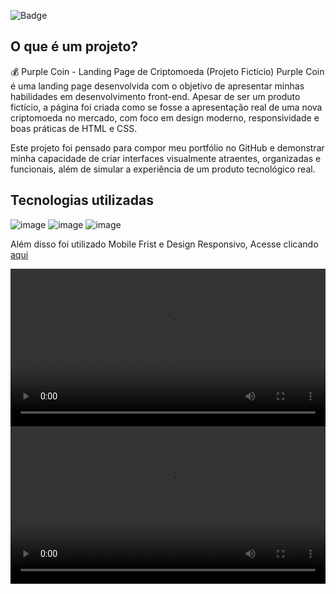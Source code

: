 ![Badge](https://img.shields.io/badge/Projeto-Autoral-purple)

<h2> O que é um projeto?</h1>

💰 Purple Coin - Landing Page de Criptomoeda (Projeto Fictício)
Purple Coin é uma landing page desenvolvida com o objetivo de apresentar minhas habilidades em desenvolvimento front-end. Apesar de ser um produto fictício, a página foi criada como se fosse a apresentação real de uma nova criptomoeda no mercado, com foco em design moderno, responsividade e boas práticas de HTML e CSS.

Este projeto foi pensado para compor meu portfólio no GitHub e demonstrar minha capacidade de criar interfaces visualmente atraentes, organizadas e funcionais, além de simular a experiência de um produto tecnológico real.

## Tecnologias utilizadas

![image](https://github.com/user-attachments/assets/7ee196ba-230d-4f7d-adc1-c179f00b3a4d)
![image](https://github.com/user-attachments/assets/3ac4a175-40f5-4347-ba4f-a9e3c2ef2954)
![image](https://github.com/user-attachments/assets/6a8ad660-a492-4af1-8d7e-1b6e037e32b1)

Além disso foi utilizado Mobile Frist e Design Responsivo, Acesse clicando [aqui](https://evelyneleoterio.github.io/landing-page/)

<video controls width="100%">
  <source src="assets/videos/video1.mp4" type="video/mp4">
  Seu navegador não suporta vídeos HTML5.
</video>
<video controls width="100%">
  <source src="assets/videos/video2.mp4" type="video/mp4">
  Seu navegador não suporta vídeos HTML5.
</video>
